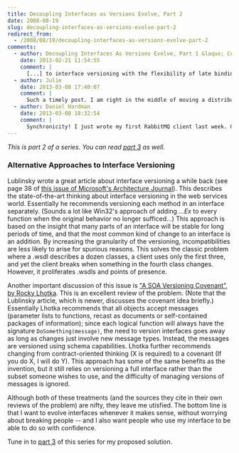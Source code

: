 ```yaml
---
title: Decoupling Interfaces as Versions Evolve, Part 2
date: 2008-08-19
slug: decoupling-interfaces-as-versions-evolve-part-2
redirect_from:
  - /2008/08/19/decoupling-interfaces-as-versions-evolve-part-2
comments:
  - author: Decoupling Interfaces As Versions Evolve, Part 1 &laquo; Codecraft
    date: 2013-02-21 11:54:55
    comment: |
      [...] to interface versioning with the flexibility of late binding to get the best of both worlds. In part 2 of this series, I’ll look at some approaches to that goal, and discuss why they still leave [...]
  - author: Julie
    date: 2013-03-08 17:40:07
    comment: |
      Such a timely post. I am right in the middle of moving a distributed system from a custom RPC style communication to a messaging system. My current thought is to at least use the document mechanism to at least allow some compatibility among components running different versions. I am looking forward to part 3.
  - author: Daniel Hardman
    date: 2013-03-08 18:32:54
    comment: |
      Synchronicity! I just wrote my first RabbitMQ client last week. Great minds think alike! :-)
---
```

<em>This is part 2 of a series. You can read <a href="decoupling-interfaces-as-versions-evolve-part-3.md">part 3</a> as well.</em>
<h3>Alternative Approaches to Interface Versioning</h3>
Lublinsky wrote a great article about interface versioning a while back (see page 38 of <a href="http://www.msarchitecturejournal.com/pdf/Journal11.pdf" target="ms">this issue of Microsoft's Architecture Journal</a>). This describes the state-of-the-art thinking about interface versioning in the web services world. Essentially he recommends versioning each method in an interface separately. (Sounds a lot like Win32's approach of adding <em>...Ex</em> to every function when the original behavior no longer sufficed...) This approach is based on the insight that many parts of an interface will be stable for long periods of time, and that the most common kind of change to an interface is an addition. By increasing the granularity of the versioning, incompatibilities are less likely to arise for spurious reasons. This solves the classic problem where a .wsdl describes a dozen classes, a client uses only the first three, and yet the client breaks when something in the fourth class changes. However, it proliferates .wsdls and points of presence.

Another important discussion of this issue is <a href="http://www.theserverside.net/tt/articles/showarticle.tss?id=SOAVersioningCovenant" target="soa">"A SOA Versioning Covenant", by Rocky Lhotka</a>. This is an excellent review of the problem. (Note that the Lublinsky article, which is newer, discusses the covenant idea briefly.) Essentially Lhotka recommends that all objects accept messages (parameter lists to functions, recast as documents or self-contained packages of information); since each logical function will always have the signature <code>DoSomething(message)</code>, the need to version interfaces goes away as long as changes just involve new message types. Instead, the messages are versioned using schema capabilities. Lhotka further recommends changing from contract-oriented thinking (X is required) to a covenant (If you do X, I will do Y). This approach has some of the same benefits as the invention, but it still relies on versioning a full interface rather than the subset someone wishes to use, and the difficulty of managing versions of messages is ignored.

Although both of these treatments (and the sources they cite in their own reviews of the problem) are nifty, they leave me utisfied. The bottom line is that I want to evolve interfaces whenever it makes sense, without worrying about breaking people -- and I also want people who use my interface to be able to do so with confidence.

Tune in to <a title="Decoupling Interfaces as Versions Evolve, Part 3" href="decoupling-interfaces-as-versions-evolve-part-3.md">part 3</a> of this series for my proposed solution.
